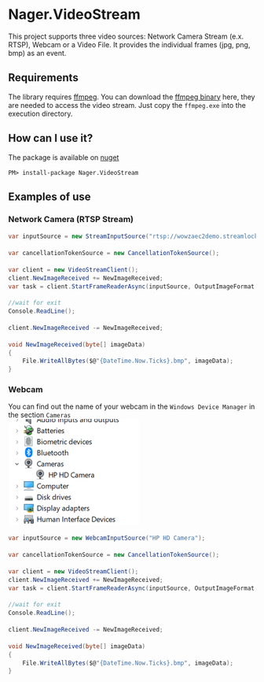 # Nager.VideoStream
This project supports three video sources: Network Camera Stream (e.x. RTSP), Webcam or a Video File. It provides the individual frames (jpg, png, bmp) as an event. 

## Requirements
The library requires [ffmpeg](https://www.ffmpeg.org/). You can download the [ffmpeg binary](https://github.com/BtbN/FFmpeg-Builds/releases) here, they are needed to access the video stream. Just copy the `ffmpeg.exe` into the execution directory.

## How can I use it?

The package is available on [nuget](https://www.nuget.org/packages/Nager.VideoStream)
```
PM> install-package Nager.VideoStream
```

## Examples of use

### Network Camera (RTSP Stream)
```cs
var inputSource = new StreamInputSource("rtsp://wowzaec2demo.streamlock.net/vod/mp4:BigBuckBunny_115k.mov");

var cancellationTokenSource = new CancellationTokenSource();

var client = new VideoStreamClient();
client.NewImageReceived += NewImageReceived;
var task = client.StartFrameReaderAsync(inputSource, OutputImageFormat.Bmp, cancellationTokenSource.Token);

//wait for exit
Console.ReadLine();

client.NewImageReceived -= NewImageReceived;

void NewImageReceived(byte[] imageData)
{
    File.WriteAllBytes($@"{DateTime.Now.Ticks}.bmp", imageData);
}
```

### Webcam
You can find out the name of your webcam in the `Windows Device Manager` in the section `Cameras`<br>
![Windows Device Manager](/doc/WindowsDeviceManager.png)

```cs
var inputSource = new WebcamInputSource("HP HD Camera");

var cancellationTokenSource = new CancellationTokenSource();

var client = new VideoStreamClient();
client.NewImageReceived += NewImageReceived;
var task = client.StartFrameReaderAsync(inputSource, OutputImageFormat.Bmp, cancellationTokenSource.Token);

//wait for exit
Console.ReadLine();

client.NewImageReceived -= NewImageReceived;

void NewImageReceived(byte[] imageData)
{
    File.WriteAllBytes($@"{DateTime.Now.Ticks}.bmp", imageData);
}
```
